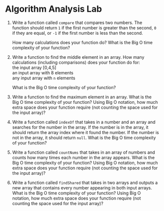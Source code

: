 # Algorithm Analysis Lab

1. Write a function called `compare` that compares two numbers. The function should return `1` if the first number is greater than the second, `0` if they are equal, or `-1` if the first number is less than the second.    

    How many calculations does your function do?
    What is the Big O time complexity of your function?


1. Write a function to find the middle element in an array.  How many calculations (including comparisons) does your function do for:   
    the input array [0,4,5]   
    an input array with 8 elements    
    any input array with `n` elements   

    What is the Big O time complexity of your function?

1. Write a function to find the maximum element in an array. What is the Big O time complexity of your function? Using Big O notation, how much extra space does your function require (not counting the space used for the input array)?

1. Write a function called `indexOf` that takes in a number and an array and searches for the number in the array. If the number is in the array, it should return the array index where it found the number. If the number is not in the array, it should return `null`.  What is the Big O time complexity of your function?

1. Write a function called `countNums` that takes in an array of numbers and counts how many times each number in the array appears.  What is the Big O time complexity of your function? Using Big O notation, how much extra space does your function require (not counting the space used for the input array)?


1. Write a function called `findShared` that takes in two arrays and outputs a new array that contains every number appearing in both input arrays. What is the Big O time complexity of your function? Using Big O notation, how much extra space does your function require (not counting the space used for the input array)?
